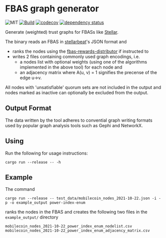 # FBAS graph generator

![MIT](https://img.shields.io/badge/license-MIT-blue.svg)
[![Build](https://github.com/cndolo/fbas-graph-generator/actions/workflows/test.yml/badge.svg)](https://github.com/cndolo/fbas-graph-generator/actions/workflows/test.yml)
[![codecov](https://codecov.io/gh/cndolo/fbas-graph-generator/branch/main/graph/badge.svg?token=C1FPEQU21W)](https://codecov.io/gh/cndolo/fbas-graph-generator)
[![dependency status](https://deps.rs/repo/github/cndolo/fbas-graph-generator/status.svg)](https://deps.rs/repo/github/cndolo/fbas-graph-generator)

Generate (weighted) trust graphs for FBASs like [Stellar](https://www.stellar.org/).

The binary reads an FBAS in [stellarbeat](https://stellarbeat.io/)'s JSON format and

- ranks the nodes using the [fbas-rewards-distributor](https://github.com/cndolo/fbas-reward-distributor) if instructed to
- writes 2 files containing commonly used graph encodings, i.e.
    - a nodes list with optional weights (using one of the algorithms implemented in the above tool) for each node and
    - an adjacency matrix where A(u, v) = 1 signifies the precense of the edge u->v.

All nodes with 'unsatisfiable' quorum sets are not included in the output and nodes marked as inactive can optionally be excluded from the output.

## Output Format

The data written by the tool adheres to convential graph writing formats used by popular graph analysis tools such as Gephi and NetworkX.

## Using

Run the following for usage instructions:

```
cargo run --release -- -h
```

## Example

The command

```
cargo run --release -- test_data/mobilecoin_nodes_2021-10-22.json -i -p -o example_output power-index-enum
```

ranks the nodes in the FBAS and creates the following two files in the `example_output/` directory

```
mobilecoin_nodes_2021-10-22_power_index_enum_nodelist.csv
mobilecoin_nodes_2021-10-22_power_index_enum_adjacency_matrix.csv
```
